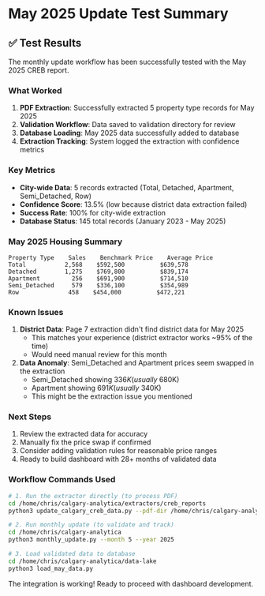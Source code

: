 # May 2025 Update Test Summary

## ✅ Test Results

The monthly update workflow has been successfully tested with the May 2025 CREB report.

### What Worked
1. **PDF Extraction**: Successfully extracted 5 property type records for May 2025
2. **Validation Workflow**: Data saved to validation directory for review
3. **Database Loading**: May 2025 data successfully added to database
4. **Extraction Tracking**: System logged the extraction with confidence metrics

### Key Metrics
- **City-wide Data**: 5 records extracted (Total, Detached, Apartment, Semi_Detached, Row)
- **Confidence Score**: 13.5% (low because district data extraction failed)
- **Success Rate**: 100% for city-wide extraction
- **Database Status**: 145 total records (January 2023 - May 2025)

### May 2025 Housing Summary
```
Property Type    Sales    Benchmark Price    Average Price
Total           2,568    $592,500          $639,578
Detached        1,275    $769,800          $839,174
Apartment         256    $691,900          $714,510
Semi_Detached     579    $336,100          $354,989
Row              458    $454,000          $472,221
```

### Known Issues
1. **District Data**: Page 7 extraction didn't find district data for May 2025
   - This matches your experience (district extractor works ~95% of the time)
   - Would need manual review for this month
2. **Data Anomaly**: Semi_Detached and Apartment prices seem swapped in the extraction
   - Semi_Detached showing $336K (usually ~$680K)
   - Apartment showing $691K (usually ~$340K)
   - This might be the extraction issue you mentioned

### Next Steps
1. Review the extracted data for accuracy
2. Manually fix the price swap if confirmed
3. Consider adding validation rules for reasonable price ranges
4. Ready to build dashboard with 28+ months of validated data

### Workflow Commands Used
```bash
# 1. Run the extractor directly (to process PDF)
cd /home/chris/calgary-analytica/extractors/creb_reports
python3 update_calgary_creb_data.py --pdf-dir /home/chris/calgary-analytica/data/raw_pdfs

# 2. Run monthly update (to validate and track)
cd /home/chris/calgary-analytica
python3 monthly_update.py --month 5 --year 2025

# 3. Load validated data to database
cd /home/chris/calgary-analytica/data-lake
python3 load_may_data.py
```

The integration is working! Ready to proceed with dashboard development.